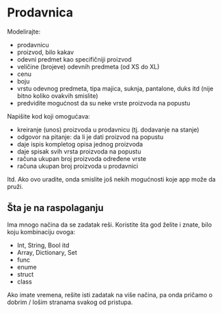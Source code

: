 # Prodavnica

Modelirajte:

* prodavnicu
* proizvod, bilo kakav
* odevni predmet kao specifičniji proizvod
* veličine (brojeve) odevnih predmeta (od XS do XL)
* cenu
* boju
* vrstu odevnog predmeta, tipa majica, suknja, pantalone, duks itd (nije bitno koliko ovakvih smislite)
* predvidite mogućnost da su neke vrste proizvoda na popustu

Napišite kod koji omogućava:

* kreiranje (unos) proizvoda u prodavnicu (tj. dodavanje na stanje)
* odgovor na pitanje: da li je dati proizvod na popustu
* daje ispis kompletog opisa jednog proizvoda
* daje spisak svih vrsta proizvoda na popustu
* računa ukupan broj proizvoda određene vrste
* računa ukupan broj proizvoda u prodavnici

Itd. Ako ovo uradite, onda smislite još nekih mogućnosti koje app može da pruži.


## Šta je na raspolaganju

Ima mnogo načina da se zadatak reši. Koristite šta god želite i znate, bilo koju kombinaciju ovoga:

* Int, String, Bool itd
* Array, Dictionary, Set
* func
* enume
* struct
* class

Ako imate vremena, rešite isti zadatak na više načina, pa onda pričamo o dobrim / lošim stranama svakog od pristupa.

